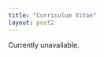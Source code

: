 ```yaml
---
title: "Curriculum Vitae"
layout: post2
---
```


Currently unavailable.

<centre>
<iframe 
src="" width="100%" height="100%" frameborder="0" allowfullscreen></iframe>
</centre>